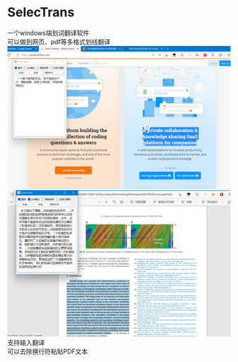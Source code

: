 # SelecTrans
一个windows端划词翻译软件  
可以做到网页、pdf等多格式划线翻译  
![Image text](https://github.com/xunbu/SelecTrans/blob/main/examplephoto/%E5%B1%8F%E5%B9%95%E6%88%AA%E5%9B%BE%202022-03-19%20171824.png)
![Image text](https://github.com/xunbu/SelecTrans/blob/main/examplephoto/%E5%B1%8F%E5%B9%95%E6%88%AA%E5%9B%BE%202022-03-19%20172004.png)
支持输入翻译  
可以去除换行符粘贴PDF文本  
